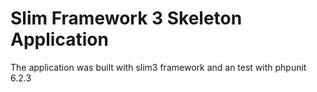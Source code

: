 # Slim Framework 3 Skeleton Application

  The application was built with slim3 framework and an test with phpunit 6.2.3

